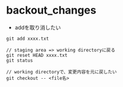 # backout_changes

- addを取り消したい
 
```
git add xxxx.txt

// staging area => working directoryに戻る
git reset HEAD xxxx.txt
git status

// working directoryで、変更内容を元に戻したい
git checkout -- <file名>
```
